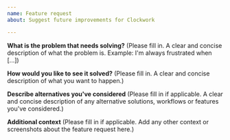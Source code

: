 ```yaml
---
name: Feature request
about: Suggest future improvements for Clockwork

---
```


**What is the problem that needs solving?**
(Please fill in. A clear and concise description of what the problem is. Example: I'm always frustrated when [...])

**How would you like to see it solved?**
(Please fill in. A clear and concise description of what you want to happen.)

**Describe alternatives you've considered**
(Please fill in if applicable. A clear and concise description of any alternative solutions, workflows or features you've considered.)

**Additional context**
(Please fill in if applicable. Add any other context or screenshots about the feature request here.)
